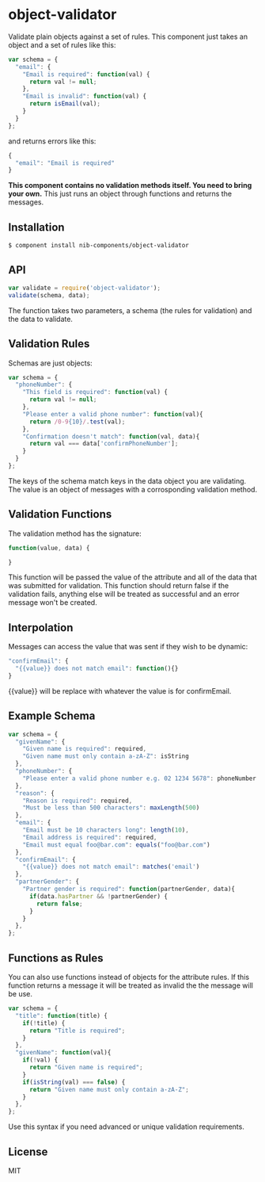 
# object-validator

  Validate plain objects against a set of rules. This component just takes an object
  and a set of rules like this:

```js
var schema = {
  "email": {
    "Email is required": function(val) {
      return val != null;
    },
    "Email is invalid": function(val) {
      return isEmail(val);
    }
  }
};
```

  and returns errors like this:

```js
{
  "email": "Email is required"
}
```

  **This component contains no validation methods itself. You need to bring your own.**
  This just runs an object through functions and returns the messages.

## Installation

    $ component install nib-components/object-validator

## API

```js
var validate = require('object-validator');
validate(schema, data);
```

  The function takes two parameters, a schema (the rules for validation)
  and the data to validate.

## Validation Rules

Schemas are just objects:

```js
var schema = {
  "phoneNumber": {
    "This field is required": function(val) {
      return val != null;
    },
    "Please enter a valid phone number": function(val){
      return /0-9{10}/.test(val);
    },
    "Confirmation doesn't match": function(val, data){
      return val === data['confirmPhoneNumber'];
    }
  }
};
```

  The keys of the schema match keys in the data object you are validating.
  The value is an object of messages with a corrosponding validation method.

## Validation Functions

  The validation method has the signature:

```js
function(value, data) {

}
```

  This function will be passed the value of the attribute and all of the data
  that was submitted for validation. This function should return false if the
  validation fails, anything else will be treated as successful and an error
  message won't be created.

## Interpolation

  Messages can access the value that was sent if they wish to be dynamic:

```js
"confirmEmail": {
  "{{value}} does not match email": function(){}
}
```

  {{value}} will be replace with whatever the value is for confirmEmail.

## Example Schema

```js
var schema = {
  "givenName": {
    "Given name is required": required,
    "Given name must only contain a-zA-Z": isString
  },
  "phoneNumber": {
    "Please enter a valid phone number e.g. 02 1234 5678": phoneNumber
  },
  "reason": {
    "Reason is required": required,
    "Must be less than 500 characters": maxLength(500)
  },
  "email": {
    "Email must be 10 characters long": length(10),
    "Email address is required": required,
    "Email must equal foo@bar.com": equals("foo@bar.com")
  },
  "confirmEmail": {
    "{{value}} does not match email": matches('email')
  },
  "partnerGender": {
    "Partner gender is required": function(partnerGender, data){
      if(data.hasPartner && !partnerGender) {
        return false;
      }
    }
  },
};
```

## Functions as Rules

  You can also use functions instead of objects for the attribute rules. If this function returns a message it will be treated as invalid the the message will be use.

```js
var schema = {
  "title": function(title) {
    if(!title) {
      return "Title is required";
    }
  },
  "givenName": function(val){
    if(!val) {
      return "Given name is required";
    }
    if(isString(val) === false) {
      return "Given name must only contain a-zA-Z";
    }
  },
};
```

  Use this syntax if you need advanced or unique validation requirements.

## License

  MIT
